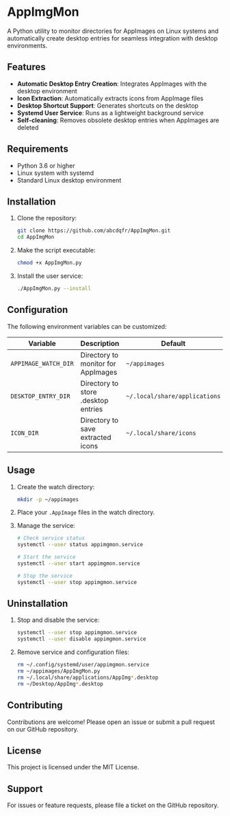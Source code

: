 # AppImgMon

A Python utility to monitor directories for AppImages on Linux systems and automatically create desktop entries for seamless integration with desktop environments.

## Features

- **Automatic Desktop Entry Creation**: Integrates AppImages with the desktop environment
- **Icon Extraction**: Automatically extracts icons from AppImage files
- **Desktop Shortcut Support**: Generates shortcuts on the desktop
- **Systemd User Service**: Runs as a lightweight background service
- **Self-cleaning**: Removes obsolete desktop entries when AppImages are deleted

## Requirements

- Python 3.6 or higher
- Linux system with systemd
- Standard Linux desktop environment

## Installation

1. Clone the repository:
   ```bash
   git clone https://github.com/abcdqfr/AppImgMon.git
   cd AppImgMon
   ```

2. Make the script executable:
   ```bash
   chmod +x AppImgMon.py
   ```

3. Install the user service:
   ```bash
   ./AppImgMon.py --install
   ```

## Configuration

The following environment variables can be customized:

| Variable | Description | Default |
|----------|-------------|---------|
| `APPIMAGE_WATCH_DIR` | Directory to monitor for AppImages | `~/appimages` |
| `DESKTOP_ENTRY_DIR` | Directory to store .desktop entries | `~/.local/share/applications` |
| `ICON_DIR` | Directory to save extracted icons | `~/.local/share/icons` |

## Usage

1. Create the watch directory:
   ```bash
   mkdir -p ~/appimages
   ```

2. Place your `.AppImage` files in the watch directory.

3. Manage the service:
   ```bash
   # Check service status
   systemctl --user status appimgmon.service

   # Start the service
   systemctl --user start appimgmon.service

   # Stop the service
   systemctl --user stop appimgmon.service
   ```

## Uninstallation

1. Stop and disable the service:
   ```bash
   systemctl --user stop appimgmon.service
   systemctl --user disable appimgmon.service
   ```

2. Remove service and configuration files:
   ```bash
   rm ~/.config/systemd/user/appimgmon.service
   rm ~/appimages/AppImgMon.py
   rm ~/.local/share/applications/AppImg*.desktop
   rm ~/Desktop/AppImg*.desktop
   ```

## Contributing

Contributions are welcome! Please open an issue or submit a pull request on our GitHub repository.

## License

This project is licensed under the MIT License.

## Support

For issues or feature requests, please file a ticket on the GitHub repository.
